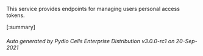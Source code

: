 






This service provides endpoints for managing users personal access tokens.

[:summary]

###### Auto generated by Pydio Cells Enterprise Distribution v3.0.0-rc1 on 20-Sep-2021
